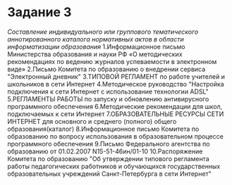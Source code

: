 # Задание 3
_Составление индивидуального или группового тематического аннотированного каталога нормативных актов в области информатизации образования_
1.Информационное письмо Министерства образования и науки РФ «О методических рекомендациях по ведению журналов успеваемости в электронном виде» 
2.Письмо Комитета по образованию о внедрении сервиса "Электронный дневник"
3.ТИПОВОЙ РЕГЛАМЕНТ по работе учителей и школьников в сети Интернет
4.Методическое руководство "Настройка подключения к сети Интернет с использование технологии ADSL"
5.РЕГЛАМЕНТЫ РАБОТЫ по запуску и обновлению антивирусного программного обеспечения
6.Методические рекомендации для школ, подключаемых к сети Интернет 
7.ОБРАЗОВАТЕЛЬНЫЕ РЕСУРСЫ СЕТИ ИНТЕРНЕТ для основного и среднего (полного) общего образования(каталог)
8.Информационное письмо Комитета по образованию по вопросу использования в образовательном процессе программного обеспечения
9.Письмо Федерального агентства по образованию от 01.02.2007 N15-51-46ин/01-10
10.Распоряжение Комитета по образованию "Об утверждении типового регламента работы педагогических работников и обучающихся государственных образовательных учреждений Санкт-Петербурга в сети Интернет"
